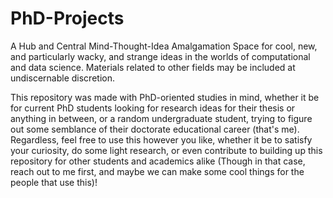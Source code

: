 # PhD-Projects

A Hub and Central Mind-Thought-Idea Amalgamation Space for cool, new, and particularly wacky, and strange ideas in the worlds of computational and data science. Materials related to other fields may be included at undiscernable discretion.

This repository was made with PhD-oriented studies in mind, whether it be for current PhD students looking for research ideas for their thesis or anything in between, or a random undergraduate student, trying to figure out some semblance of their doctorate educational career (that's me). Regardless, feel free to use this however you like, whether it be to satisfy your curiosity, do some light research, or even contribute to building up this repository for other students and academics alike (Though in that case, reach out to me first, and maybe we can make some cool things for the people that use this)!
